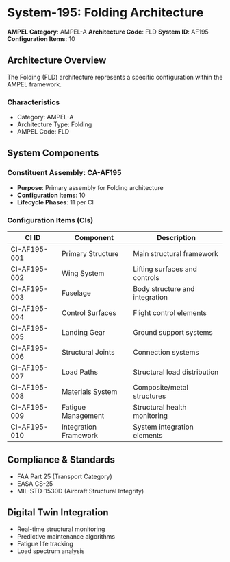 # System-195: Folding Architecture

**AMPEL Category**: AMPEL-A
**Architecture Code**: FLD
**System ID**: AF195
**Configuration Items**: 10

## Architecture Overview

The Folding (FLD) architecture represents a specific configuration within the AMPEL framework.

### Characteristics
- Category: AMPEL-A
- Architecture Type: Folding
- AMPEL Code: FLD

## System Components

### Constituent Assembly: CA-AF195
- **Purpose**: Primary assembly for Folding architecture
- **Configuration Items**: 10
- **Lifecycle Phases**: 11 per CI

### Configuration Items (CIs)

| CI ID | Component | Description |
|-------|-----------|-------------|
| CI-AF195-001 | Primary Structure | Main structural framework |
| CI-AF195-002 | Wing System | Lifting surfaces and controls |
| CI-AF195-003 | Fuselage | Body structure and integration |
| CI-AF195-004 | Control Surfaces | Flight control elements |
| CI-AF195-005 | Landing Gear | Ground support systems |
| CI-AF195-006 | Structural Joints | Connection systems |
| CI-AF195-007 | Load Paths | Structural load distribution |
| CI-AF195-008 | Materials System | Composite/metal structures |
| CI-AF195-009 | Fatigue Management | Structural health monitoring |
| CI-AF195-010 | Integration Framework | System integration elements |

## Compliance & Standards
- FAA Part 25 (Transport Category)
- EASA CS-25
- MIL-STD-1530D (Aircraft Structural Integrity)

## Digital Twin Integration
- Real-time structural monitoring
- Predictive maintenance algorithms
- Fatigue life tracking
- Load spectrum analysis
